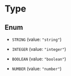 
# Type

## Enum


* `STRING` (value: `"string"`)

* `INTEGER` (value: `"integer"`)

* `BOOLEAN` (value: `"boolean"`)

* `NUMBER` (value: `"number"`)



